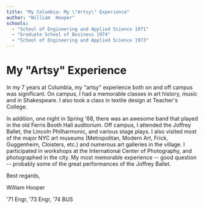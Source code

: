```yaml
---
title: "My Columbia: My \"Artsy\" Experience"
author: "William  Hooper"
schools:
  - "School of Engineering and Applied Science 1971"
  - "Graduate School of Business 1974"
  - "School of Engineering and Applied Science 1973"
---
```


# My "Artsy" Experience

In my 7 years at Columbia, my "artsy" experience both on and off campus was significant. On campus, I had a memorable classes in art history, music and in Shakespeare. I also took a class in textile design at Teacher's College.

In addition, one night in Spring '68, there was an awesome band that played in the old Ferris Booth Hall auditorium. Off campus, I attended the Joffrey Ballet, the Lincoln Philharmonic, and various stage plays. I also visited most of the major NYC art museums (Metropolitan, Modern Art, Frick, Guggenheim, Cloisters, etc.) and numerous art galleries in the village. I participated in workshops at the International Center of Photography, and photographed in the city. My most memorable experience -- good question -- probably some of the great performances of the Joffrey Ballet.

Best regards,

William Hooper

'71 Engr, '73 Engr, '74 BUS
